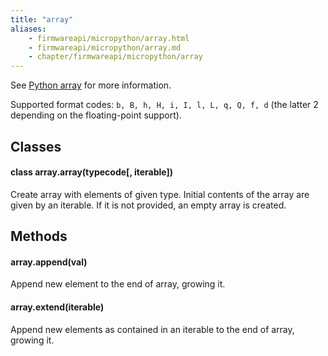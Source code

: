 ```yaml
---
title: "array"
aliases:
    - firmwareapi/micropython/array.html
    - firmwareapi/micropython/array.md
    - chapter/firmwareapi/micropython/array
---
```


See [Python array](https://docs.python.org/3/library/array.html) for more information.

Supported format codes: `b, B, h, H, i, I, l, L, q, Q, f, d` (the latter 2 depending on the floating-point support).

## Classes

#### class array.array(typecode\[, iterable\])

Create array with elements of given type. Initial contents of the array are given by an iterable. If it is not provided, an empty array is created.

## Methods

#### array.append(val)

Append new element to the end of array, growing it.

#### array.extend(iterable)

Append new elements as contained in an iterable to the end of array, growing it.

